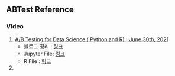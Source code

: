 ## ABTest Reference

### Video
1. [A/B Testing for Data Science ( Python and R) | June 30th, 2021](https://www.youtube.com/watch?v=ZdC8dwL0rlI)
    - 블로그 정리 : [링크](https://ugong2san.tistory.com/4555)
    - Jupyter File: [링크](abtest_from_scratch_py.ipynb)
    - R File : [링크](abtest_from_scarch_r.R)
2. 
